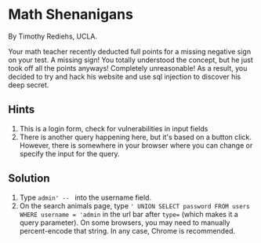 # Math Shenanigans 

By Timothy Rediehs, UCLA.

Your math teacher recently deducted full points for a missing negative sign on
your test. A missing sign! You totally understood the concept, but he just
took off all the points anyways! Completely unreasonable! As a result, you
decided to try and hack his website and use sql injection to discover his deep
secret.

## Hints
1. This is a login form, check for vulnerabilities in input fields
2. There is another query happening here, but it's based on a button click.
   However, there is somewhere in your browser where you can change or specify
   the input for the query.


## Solution
1.  Type `admin' -- ` into the username field. 
2.  On the search animals page, type `' UNION SELECT password FROM users WHERE username = 'admin` 
    in the url bar after `type=` (which makes it a query
    parameter). On some browsers, you may need to manually percent-encode that
    string. In any case, Chrome is recommended.
